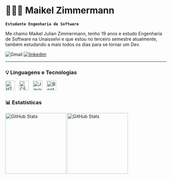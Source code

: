 # 👨🏼‍💻 Maikel Zimmermann

**`Estudante Engenharia de Software`**

Me chamo Maikel Julian Zimmermann, tenho 19 anos e estudo Engenharia de Software na Unaisselvi e que estou no terceiro semestre atualmente, também estudando a mais todos os dias para se tornar um Dev. 

<p align="left">
    <a>
        <img 
            alt="Gmail" 
            title="maikeljulianz@gmail.com" 
            src="https://img.shields.io/badge/Gmail-D14836?style=for-the-badge&logo=gmail&logoColor=white"
        />
    </a>
    <a href="https://www.linkedin.com/in/maikeljz/" target="_blank" >
        <img 
            alt="linkedim" 
            title="Meu Linkedim" 
            src="https://img.shields.io/badge/LinkedIn-0077B5?style=for-the-badge&logo=linkedin&logoColor=white"
        />
    </a> 
    
    
    
</p>

---

### 💡 Linguagens e Tecnologias

<img 
    align="left" 
    alt="HTML"
    title="HTML" 
    width="30px" 
    style="padding-right: 10px;" 
    src="https://cdn.jsdelivr.net/gh/devicons/devicon@latest/icons/html5/html5-original.svg" 
/>
<img 
    align="left" 
    alt="CSS" 
    title="CSS"
    width="30px" 
    style="padding-right: 10px;" 
    src="https://cdn.jsdelivr.net/gh/devicons/devicon@latest/icons/css3/css3-original.svg" 
/>
<img 
    align="left" 
    alt="JavaScript" 
    title="JavaScript"
    width="30px" 
    style="padding-right: 10px;" 
    src="https://cdn.jsdelivr.net/gh/devicons/devicon@latest/icons/javascript/javascript-original.svg" 
/>



<img 
    align="left" 
    alt="Bootstrap"
    title="Bootstrap" 
    width="30px" 
    style="padding-right: 10px;" 
    src="https://cdn.jsdelivr.net/gh/devicons/devicon@latest/icons/bootstrap/bootstrap-original.svg" 
/>








<br/>
<br/>

### 📊 Estatísticas

<p>
  <img 
    align="left" 
    alt="GitHub Stats" 
    height="190px" 
    padding-right="10px"
    src="https://github-readme-stats.vercel.app/api?username=MaikelJZ&show_icons=true&theme=tokyonight&include_all_commits=true&locale=pt-br" 
  />

<img 
      align="left" 
      alt="GitHub Stats" 
      height="190px" 
    padding-right="10px"
      src="https://github-readme-stats.vercel.app/api/top-langs/?username=Kreucyu&layout=compact&theme=default&icon_color=000000&title_color=000000&text_color=000000&bg_color=ffffff&border_color=D1D9E0" 
  />

</p>
